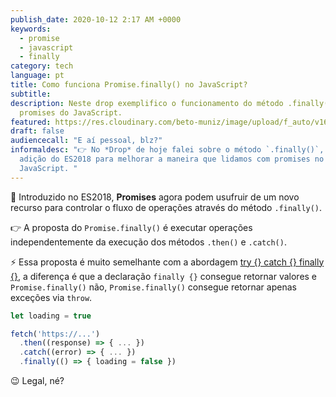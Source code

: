 ```yaml
---
publish_date: 2020-10-12 2:17 AM +0000
keywords:
  - promise
  - javascript
  - finally
category: tech
language: pt
title: Como funciona Promise.finally() no JavaScript?
subtitle:
description: Neste drop exemplifico o funcionamento do método .finally() em
  promises do JavaScript.
featured: https://res.cloudinary.com/beto-muniz/image/upload/f_auto/v1602430648/Titulo_Image_Site_1_mbiakw.jpg
draft: false
audiencecall: "E aí pessoal, blz?"
informaldesc: "👉 No *Drop* de hoje falei sobre o método `.finally()`, uma
  adição do ES2018 para melhorar a maneira que lidamos com promises no
  JavaScript. "
---
```


🌟 Introduzido no ES2018, **Promises** agora podem usufruir de um novo recurso para controlar o fluxo de operações através do método `.finally()`.

👉 A proposta do `Promise.finally()` é executar operações independentemente da execução dos métodos `.then()` e `.catch()`.

⚡️ Essa proposta é muito semelhante com a abordagem [try {} catch {} finally {}](https://betomuniz.com/drops/try-catch-finally-statements-no-javascript), a diferença é que a declaração `finally {}` consegue retornar valores e `Promise.finally()` não, `Promise.finally()` consegue retornar apenas exceções via `throw`.

```javascript
let loading = true

fetch('https://...')
  .then((response) => { ... })
  .catch((error) => { ... })
  .finally(() => { loading = false })
```

😉 Legal, né?
